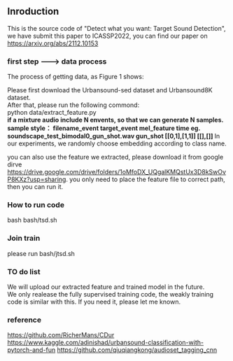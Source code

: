 ## Inroduction
This is the source code of "Detect what you want: Target Sound Detection", we have submit this paper to ICASSP2022,  you can find our paper on <a>https://arxiv.org/abs/2112.10153</a>
### first step ---> data process
The process of getting data, as Figure 1 shows:

Please first download the Urbansound-sed dataset and Urbansound8K dataset. <br/>
After that, please run the following commond:<br/>
python data/extract_feature.py <br/>
<strong> if a mixture audio include N envents, so that we can generate N samples.
sample style： filename_event  target_event   mel_feature  time
eg.  soundscape_test_bimodal0_gun_shot.wav  gun_shot  [[0,1],[1,1]]   [[],[]]
</strong>
In our experiments, we randomly choose embedding according to class name.

you can also use the feature we extracted, please download it from google dirve <a>https://drive.google.com/drive/folders/1oMfoDX_UQgalKMQstUx3D8kSwOvP8KXz?usp=sharing</a>. you only need to place the feature file to correct path, then you can run it.
### How to run code
bash bash/tsd.sh


### Join train
please run bash/jtsd.sh

### TO do list
We will upload our extracted feature and trained model in the future. <br/>
We only realease the fully supervised training code, the weakly training code is similar with this. If you need it, please let me known.

### reference
https://github.com/RicherMans/CDur
https://www.kaggle.com/adinishad/urbansound-classification-with-pytorch-and-fun
https://github.com/qiuqiangkong/audioset_tagging_cnn
